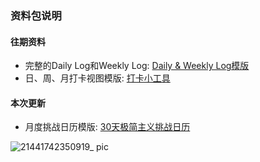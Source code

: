 ### 资料包说明
#### 往期资料
- 完整的Daily Log和Weekly Log: [Daily & Weekly Log模版](https://github.com/YuriWg/Obsidian_Templates/blob/main/Bullet%20Journal%E6%A8%A1%E7%89%88%E6%96%87%E4%BB%B6%E5%88%86%E4%BA%AB.zip)
- 日、周、月打卡视图模版: [打卡小工具](https://github.com/YuriWg/Obsidian_Templates/tree/main/bujo_calender_views%20V1.0)
#### 本次更新
- 月度挑战日历模版: [30天极简主义挑战日历](https://github.com/YuriWg/Obsidian_Templates/tree/main/Minimalism%20Challenge%20Calender)

![21441742350919_ pic](https://github.com/user-attachments/assets/77f024bc-ce24-4360-9a15-e5e53e3686c2)
